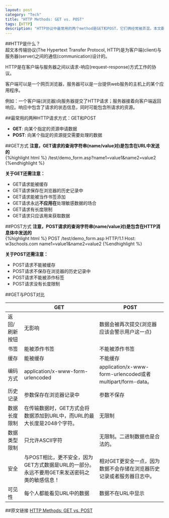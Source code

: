 ```yaml
---
layout: post    
category: "Tech"   
title: "HTTP Methods: GET vs. POST"      
tags: [HTTP]
description: "HTTP协议中最常用的两个method是GET和POST，它们俩经常被弄混。本文翻译W3Schools上面一篇文章，介绍并比较它们二者。"   
---
```


##HTTP是什么？  
超文本传输协议(The Hypertext Transfer Protocol, HTTP)是为客户端(client)与服务器(server)之间的通信(communication)设计的。  

HTTP是在客户端与服务器之间以请求-响应(request-response)方式工作的协议。   

客户端可以是一个网页浏览器，服务器可以是一台提供web服务的主机上的某个应用程序。  

例如：一个客户端(浏览器)向服务器提交了HTTP请求；服务器接着向客户端返回响应。响应中包含了请求的状态信息，同时可能包含所请求的资源。  

##最常用的两种HTTP请求方式：GET和POST
- **GET**: 向某个指定的资源申请数据  
- **POST**: 向某个指定的资源提交需要处理的数据  

##GET方式
**注意，GET请求的查询字符串(name/value对)是包含在URL中发送的**  
{%highlight html %}
/test/demo_form.asp?name1=value1&name2=value2
{%endhighlight %}

**关于GET还需注意：**  

+  GET请求能被缓存   
+  GET请求保存在浏览器的历史记录中  
+  GET请求能被当作书签添加
+  GET请求永远**不应用在**处理敏感数据的场合  
+  GET请求有长度限制  
+  GET请求只应该用来获取数据  

##POST方式
**注意，POST请求的查询字符串(name/value对)是包含在HTTP消息体中发送的**   
{%highlight html %}
POST /test/demo_form.asp HTTP/1.1
Host: w3schools.com
name1=value1&name2=value2
{%endhighlight %}

**关于POST还需注意：**  

- POST请求不能被缓存  
- POST请求不保存在浏览器的历史记录中  
- POST请求不能被添作标签  
- POST请求没有长度限制  

##GET与POST对比

<table>
  <thead>
    <tr>
      <th></th>
      <th>GET</th>
      <th>POST</th>
    </tr>
  </thead>
  <tbody>
    <tr>
      <td>返回/刷新按钮</td>
      <td>无影响</td>
      <td>数据会被再次提交(浏览器应该会警示用户这一点)</td>
    </tr>
    <tr>
      <td>书签</td>
      <td>能被添作书签</td>
      <td>不能被添作书签</td>
    </tr>
    <tr>
      <td>缓存</td>
      <td>能被缓存</td>
      <td>不能缓存</td>
    </tr>
    <tr>
      <td>编码方式</td>
      <td>application/x-www-form-urlencoded</td>
      <td>application/x-www-form-urlencoded或者multipart/form-data。</td>
    </tr>
    <tr>
      <td>历史记录</td>
      <td>参数保存在浏览器记录中</td>
      <td>参数不保存</td>
    </tr>
    <tr>
      <td>数据长度限制</td>
      <td>在传输数据时，GET方式会将数据添加到URL中，而URL的最大长度是2048个字符。</td>
      <td>无限制</td>
    </tr>
    <tr>
      <td>数据类型限制</td>
      <td>只允许ASCII字符</td>
      <td>无限制。二进制数据也是合法的。</td>
    </tr>
    <tr>
      <td>安全</td>
      <td>与POST相比，更不安全，因为GET方式数据是URL的一部分。永远不要用GET来发送密码之类的敏感信息！</td>
      <td>相对GET更安全一点，因为数据不会存储在浏览器历史记录或者服务器日志中。</td>
    </tr>
    <tr>
      <td>可见性</td>
      <td>每个人都能看见URL中的数据</td>
      <td>数据不在URL中显示</td>
    </tr>
  </tbody>
</table>

##原文链接
[HTTP Methods: GET vs. POST](http://www.w3schools.com/tags/ref_httpmethods.asp)
